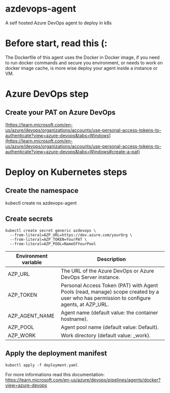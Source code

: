# azdevops-agent
A self hosted Azure DevOps agent to deploy in k8s

# Before start, read this (:
The Dockerfile of this agent uses the Docker in Docker image, if you need to run docker commands and secure you environment, or needs to work on docker image cache, is more wise deploy your agent inside a instance or VM.

# Azure DevOps step
## Create your PAT on Azure DevOps
[https://learn.microsoft.com/en-us/azure/devops/organizations/accounts/use-personal-access-tokens-to-authenticate?view=azure-devops&tabs=Windows](https://learn.microsoft.com/en-us/azure/devops/organizations/accounts/use-personal-access-tokens-to-authenticate?view=azure-devops&tabs=Windows#create-a-pat)

# Deploy on Kubernetes steps

## Create the namespace
kubectl create ns azdevops-agent

## Create secrets
```
kubectl create secret generic azdevops \
  --from-literal=AZP_URL=https://dev.azure.com/yourOrg \
  --from-literal=AZP_TOKEN=YourPAT \
  --from-literal=AZP_POOL=NameOfYourPool
```

| Environment variable | Description |
|    -  |   -   |
| AZP_URL | The URL of the Azure DevOps or Azure DevOps Server instance. |
| AZP_TOKEN | Personal Access Token (PAT) with Agent Pools (read, manage) scope created by a user who has permission to configure agents, at AZP_URL. |
| AZP_AGENT_NAME |	Agent name (default value: the container hostname). |
| AZP_POOL | Agent pool name (default value: Default). |
| AZP_WORK | Work directory (default value: _work). |

## Apply the deployment manifest

```
kubectl apply -f deployment.yaml
```

For more informations read this documentation: https://learn.microsoft.com/en-us/azure/devops/pipelines/agents/docker?view=azure-devops
